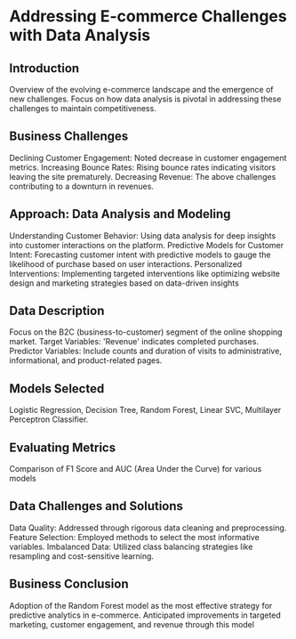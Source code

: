 # Addressing E-commerce Challenges with Data Analysis
## Introduction
Overview of the evolving e-commerce landscape and the emergence of new challenges.
Focus on how data analysis is pivotal in addressing these challenges to maintain competitiveness.
## Business Challenges
Declining Customer Engagement: Noted decrease in customer engagement metrics.
Increasing Bounce Rates: Rising bounce rates indicating visitors leaving the site prematurely.
Decreasing Revenue: The above challenges contributing to a downturn in revenues.

## Approach: Data Analysis and Modeling
Understanding Customer Behavior: Using data analysis for deep insights into customer interactions on the platform.
Predictive Models for Customer Intent: Forecasting customer intent with predictive models to gauge the likelihood of purchase based on user interactions.
Personalized Interventions: Implementing targeted interventions like optimizing website design and marketing strategies based on data-driven insights

## Data Description
Focus on the B2C (business-to-customer) segment of the online shopping market.
Target Variables: 'Revenue' indicates completed purchases.
Predictor Variables: Include counts and duration of visits to administrative, informational, and product-related pages.

## Models Selected
Logistic Regression, Decision Tree, Random Forest, Linear SVC, Multilayer Perceptron Classifier.

## Evaluating Metrics
Comparison of F1 Score and AUC (Area Under the Curve) for various models

## Data Challenges and Solutions
Data Quality: Addressed through rigorous data cleaning and preprocessing.
Feature Selection: Employed methods to select the most informative variables.
Imbalanced Data: Utilized class balancing strategies like resampling and cost-sensitive learning.

## Business Conclusion
Adoption of the Random Forest model as the most effective strategy for predictive analytics in e-commerce.
Anticipated improvements in targeted marketing, customer engagement, and revenue through this model
